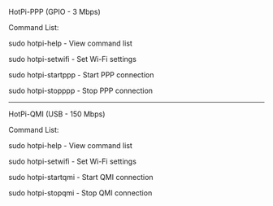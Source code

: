 
HotPi-PPP (GPIO - 3 Mbps)

Command List:

sudo hotpi-help - View command list

sudo hotpi-setwifi - Set Wi-Fi settings

sudo hotpi-startppp - Start PPP connection

sudo hotpi-stopppp - Stop PPP connection

--------------------------------------------

HotPi-QMI (USB - 150 Mbps)

Command List:

sudo hotpi-help - View command list

sudo hotpi-setwifi - Set Wi-Fi settings

sudo hotpi-startqmi - Start QMI connection

sudo hotpi-stopqmi - Stop QMI connection
